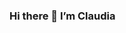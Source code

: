 ### Hi there 👋 I’m Claudia 


<!--
**ClaudiaSollinger/ClaudiaSollinger** is a ✨ _special_ ✨ repository because its `README.md` (this file) appears on your GitHub profile.

Here are some ideas to get you started:

- 🔭 I’m currently working on myself! :smiling_imp:
- 🌱 I’m currently learning some cool things
- 😄 Pronouns: she/her
- ⚡ Fun fact: I love to knit :sheep:

